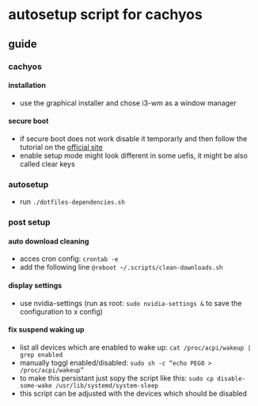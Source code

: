 # autosetup script for cachyos

## guide

### cachyos
#### installation
- use the graphical installer and chose i3-wm as a window manager

#### secure boot
- if secure boot does not work disable it temporarly and then follow the tutorial on the [official site](https://wiki.cachyos.org/configuration/secure_boot_setup/)
- enable setup mode might look different in some uefis, it might be also called clear keys

### autosetup
- run `./dotfiles-dependencies.sh`

### post setup
#### auto download cleaning
- acces cron config: `crontab -e`
- add the following line `@reboot ~/.scripts/clean-downloads.sh`

#### display settings
- use nvidia-settings (run as root: `sudo nvidia-settings &` to save the configuration to x config)

#### fix suspend waking up
- list all devices which are enabled to wake up: `cat /proc/acpi/wakeup | grep enabled`
- manually toggl enabled/disabled: `sudo sh -c “echo PEG0 > /proc/acpi/wakeup”`
- to make this persistant just sopy the script like this: `sudo cp disable-some-wake /usr/lib/systemd/system-sleep`
- this script can be adjusted with the devices which should be disabled
